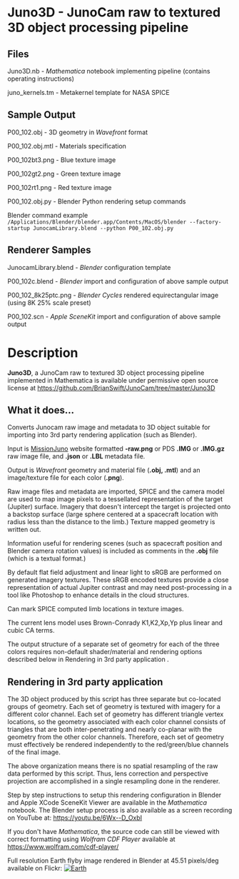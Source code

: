 # Juno3D - JunoCam raw to textured 3D object processing pipeline

## Files
Juno3D.nb - _Mathematica_ notebook implementing pipeline (contains operating instructions)

juno_kernels.tm - Metakernel template for NASA SPICE
## Sample Output
P00_102.obj - 3D geometry in _Wavefront_ format

P00_102.obj.mtl - Materials specification

P00_102bt3.png - Blue texture image

P00_102gt2.png - Green texture image

P00_102rt1.png - Red texture image

P00_102.obj.py - Blender Python rendering setup commands

Blender command example  `/Applications/Blender/blender.app/Contents/MacOS/blender --factory-startup JunocamLibrary.blend --python P00_102.obj.py`
## Renderer Samples
JunocamLibrary.blend - _Blender_ configuration template

P00_102c.blend - _Blender_ import and configuration of above sample output

P00_102_8k25ptc.png - _Blender Cycles_ rendered equirectangular image (using 8K 25% scale preset)

P00_102.scn - _Apple SceneKit_ import and configuration of above sample output
# Description
**Juno3D**, a JunoCam raw to textured 3D object processing pipeline implemented in Mathematica is available under permissive open source license at https://github.com/BrianSwift/JunoCam/tree/master/Juno3D

## What it does...

Converts Junocam raw image and metadata to 3D object suitable for importing into 3rd party rendering application (such as Blender).

Input is [MissionJuno](https://www.missionjuno.swri.edu) website formatted **-raw.png** or PDS **.IMG** or **.IMG.gz** raw image file, and **.json** or **.LBL** metadata file. 

Output is _Wavefront_ geometry and material file (**.obj, .mtl**) and an image/texture file for each color (**.png**).

Raw image files and metadata are imported, SPICE and the camera model are used to map image pixels to a tessellated representation of the target (Jupiter) surface. Imagery that doesn't intercept the target is projected onto a backstop surface (large sphere centered at a spacecraft location with radius less than the distance to the limb.) Texture mapped geometry is written out.

Information useful for rendering scenes (such as spacecraft position and Blender camera rotation values) is included as comments in the **.obj** file (which is a textual format.)

By default flat field adjustment and linear light to sRGB are performed on generated imagery textures. These sRGB encoded textures provide a close representation of actual Jupiter contrast and may need post-processing in a tool like Photoshop to enhance details in the cloud structures.

Can mark SPICE computed limb locations in texture images.

The current lens model uses Brown-Conrady K1,K2,Xp,Yp plus linear and cubic CA terms.

The output structure of a separate set of geometry for each of the three colors requires non-default shader/material and rendering options described below in Rendering in 3rd party application .

## Rendering in 3rd party application

The 3D object produced by this script has three separate but co-located groups of geometry. Each set of geometry is textured with imagery for a different color channel. Each set of geometry has different triangle vertex locations, so the geometry associated with each color channel consists of triangles that are both inter-penetrating and nearly co-planar with the geometry from the other color channels. Therefore, each set of geometry must effectively be rendered independently to the red/green/blue channels of the final image.

The above organization means there is no spatial resampling of the raw data performed by this script. Thus, lens correction and perspective projection are accomplished in a single resampling done in the renderer.

Step by step instructions to setup this rendering configuration in Blender and Apple XCode SceneKit Viewer are available in the _Mathematica_ notebook. The Blender setup process is also available as a screen recording on YouTube at: https://youtu.be/6Wx--D_OxbI

If you don't have _Mathematica_, the source code can still be viewed with correct formatting using _Wolfram CDF Player_ available at https://www.wolfram.com/cdf-player/

Full resolution Earth flyby image rendered in Blender at 45.51 pixels/deg available on Flickr:
[![Earth](https://farm8.staticflickr.com/7805/46261746184_93ef5c8977_k.jpg)](https://www.flickr.com/photos/bswift/46261746184)
